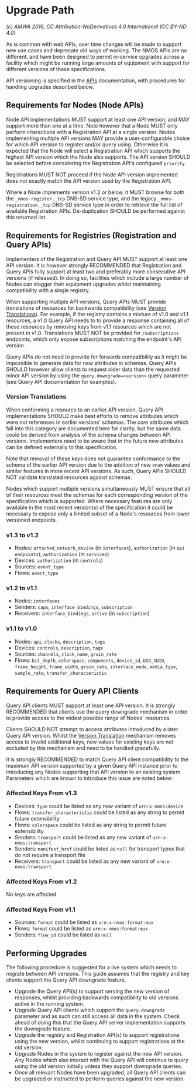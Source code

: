 # Upgrade Path

_(c) AMWA 2016, CC Attribution-NoDerivatives 4.0 International (CC BY-ND 4.0)_

As is common with web APIs, over time changes will be made to support new use cases and deprecate old ways of working. The NMOS APIs are no different, and have been designed to permit in-service upgrades across a facility which might be running large amounts of equipment with support for different versions of these specifications.

API versioning is specified in the [APIs](APIs.md) documentation, with procedures for handling upgrades described below.

## Requirements for Nodes (Node APIs)

Node API implementations MUST support at least one API version, and MAY support more than one at a time. Note however that a Node MUST only perform interactions with a Registration API at a single version. Nodes implementing multiple API versions MAY provide a user-configurable choice for which API version to register and/or query using. Otherwise it is expected that the Node will select a Registration API which supports the highest API version which the Node also supports. The API version SHOULD be selected before considering the Registration API's configured `priority`.

Registrations MUST NOT proceed if the Node API version implemented does not exactly match the API version used by the Registration API.

Where a Node implements version v1.2 or below, it MUST browse for both the `_nmos-register._tcp` DNS-SD service type, and the legacy `_nmos-registration._tcp` DNS-SD service type in order to retrieve the full list of available Registration APIs. De-duplication SHOULD be performed against this returned list.

## Requirements for Registries (Registration and Query APIs)

Implementers of the Registration and Query API MUST support at least one API version. It is however strongly RECOMMENDED that Registration and Query APIs fully support at least two and preferably more consecutive API versions (if released). In doing so, facilities which include a large number of Nodes can stagger their equipment upgrades whilst maintaining compatibility with a single registry.

When supporting multiple API versions, Query APIs MUST provide translations of resources for backwards compatibility (see [Version Translations](#version-translations)). For example, if the registry contains a mixture of v1.0 and v1.1 resources, a v1.0 Query API needs to to provide a response containing all of these resources by removing keys from v1.1 resources which are not present in v1.0. Translations MUST NOT be provided for `/subscriptions` endpoints, which only expose subscriptions matching the endpoint's API version.

Query APIs do not need to provide for forwards compatibility as it might be impossible to generate data for new attributes in schemas. Query APIs SHOULD however allow clients to request older data than the requested minor API version by using the `query.downgrade=<version>` query parameter (see Query API documentation for examples).

### Version Translations

When conforming a resource to an earlier API version, Query API implementations SHOULD make best efforts to remove attributes which were not references in earlier versions' schemas. The core attributes which fall into this category are documented here for clarity, but the same data could be derived from analysis of the schema changes between API versions. Implementers need to be aware that in the future new attributes can be defined externally to this specification.

Note that removal of these keys does not guarantee conformance to the schema of the earlier API version due to the addition of new `enum` values and similar features in more recent API versions. As such, Query APIs SHOULD NOT validate translated resources against schemas.

Nodes which support multiple versions simultaneously MUST ensure that all of their resources meet the schemas for each corresponding version of the specification which is supported. Where necessary features are only available in the most recent version(s) of the specification it could be necessary to expose only a limited subset of a Node's resources from lower versioned endpoints.

### v1.3 to v1.2

- Nodes: `attached_network_device` (in `interfaces`), `authorization` (in `api` `endpoints`), `authorization` (in `services`)
- Devices: `authorization` (in `controls`)
- Sources: `event_type`
- Flows: `event_type`

### v1.2 to v1.1

- Nodes: `interfaces`
- Senders: `caps`, `interface_bindings`, `subscription`
- Receivers: `interface_bindings`, `active` (in `subscription`)

### v1.1 to v1.0

- Nodes: `api`, `clocks`, `description`, `tags`
- Devices: `controls`, `description`, `tags`
- Sources: `channels`, `clock_name`, `grain_rate`
- Flows: `bit_depth`, `colorspace`, `components`, `device_id`, `DID_SDID`, `frame_height`, `frame_width`, `grain_rate`, `interlace_mode`, `media_type`, `sample_rate`, `transfer_characteristic`

## Requirements for Query API Clients

Query API clients MUST support at least one API version. It is strongly RECOMMENDED that clients use the query downgrade mechanism in order to provide access to the widest possible range of Nodes' resources.

Clients SHOULD NOT attempt to access attributes introduced by a later Query API version. Whilst the [Version Translation](#version-translations) mechanism removes access to invalid additional keys, new values for existing keys are not excluded by this mechanism and need to be handled gracefully.

It is strongly RECOMMENDED to match Query API client compatibility to the maximum API version supported by a given Query API instance prior to introducing any Nodes supporting that API version to an existing system. Parameters which are known to introduce this issue are noted below:

### Affected Keys From v1.3

- Devices: `type` could be listed as any new variant of `urn:x-nmos:device`
- Flows: `transfer_characteristic` could be listed as any string to permit future extensibility
- Flows: `colorspace` could be listed as any string to permit future extensibility
- Senders: `transport` could be listed as any new variant of `urn:x-nmos:transport`
- Senders: `manifest_href` could be listed as `null` for transport types that do not require a transport file
- Receivers: `transport` could be listed as any new variant of `urn:x-nmos:transport`

### Affected Keys From v1.2

No keys are affected

### Affected Keys From v1.1

- Sources: `format` could be listed as `urn:x-nmos:format:mux`
- Flows: `format` could be listed as `urn:x-nmos:format:mux`
- Senders: `flow_id` could be listed as `null`

## Performing Upgrades

The following procedure is suggested for a live system which needs to migrate between API versions. This guide assumes that the registry and key clients support the Query API downgrade feature.

- Upgrade the Query API(s) to support serving the new version of responses, whilst providing backwards compatibility to old versions active in the running system.
- Upgrade Query API clients which support the `query.downgrade` parameter and as such can still access all data in the system. Check ahead of doing this that the Query API server implementation supports the downgrade feature.
- Upgrade the registry and Registration API(s) to support registrations using the new version, whilst continuing to support registrations at the old version.
- Upgrade Nodes in the system to register against the new API version. Any Nodes which also interact with the Query API will continue to query using the old version initially unless they support downgrade queries.
- Once all relevant Nodes have been upgraded, all Query API clients can be upgraded or instructed to perform queries against the new version.
